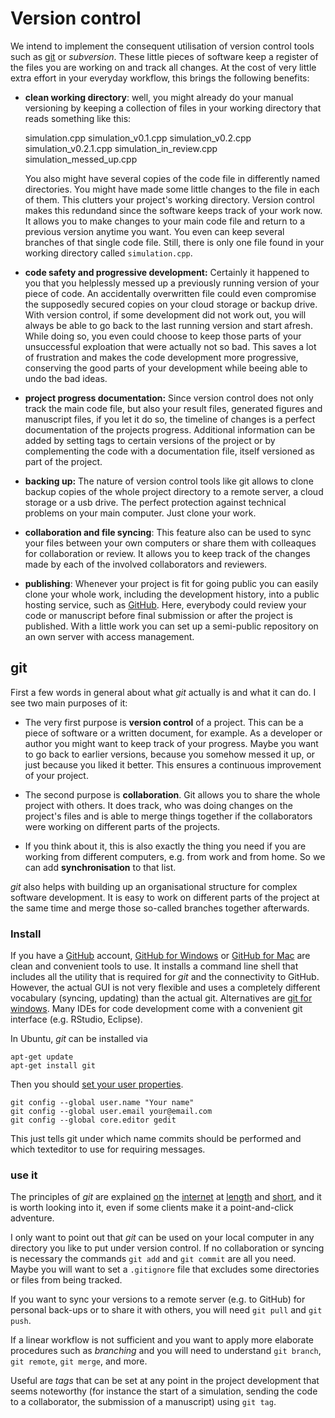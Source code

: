 # Version control


We intend to implement the consequent utilisation of version control tools such as [git](https://git-scm.com/) or *subversion*. These little pieces of software keep a register of the files you are working on and track all changes. At the cost of very little extra effort in your everyday workflow, this brings the following benefits:

- 	**clean working directory**: well, you might already do your manual versioning by keeping a collection of files in your working directory that reads something like this:

      simulation.cpp
      simulation_v0.1.cpp
      simulation_v0.2.cpp
      simulation_v0.2.1.cpp
      simulation_in_review.cpp
      simulation_messed_up.cpp

	You also might have several copies of the code file in differently named directories. You might have made some little changes to the file in each of them. This clutters your project's working directory. Version control makes this redundand since the software keeps track of your work now. It allows you to make changes to your main code file and return to a previous version anytime you want. You even can keep several branches of that single code file. Still, there is only one file found in your working directory called `simulation.cpp`.
- 	**code safety and progressive development:** Certainly it happened to you that you helplessly messed up a previously running version of your piece of code. An accidentally overwritten file could even compromise the supposedly secured copies on your cloud storage or backup drive. With version control, if some development did not work out, you will always be able to go back to the last running version and start afresh. While doing so, you even could choose to keep those parts of your unsuccessful exploation that were actually not so bad. This saves a lot of frustration and makes the code development more progressive, conserving the good parts of your development while beeing able to undo the bad ideas.
- 	**project progress documentation:** Since version control does not only track the main code file, but also your result files, generated figures and manuscript files, if you let it do so, the timeline of changes is a perfect documentation of the projects progress. Additional information can be added by setting tags to certain versions of the project or by complementing the code with a documentation file, itself versioned as part of the project.
- 	**backing up:** The nature of version control tools like git allows to clone backup copies of the whole project directory to a remote server, a cloud storage or a usb drive. The perfect protection against technical problems on your main computer. Just clone your work.
- 	**collaboration and file syncing**: This feature also can be used to sync your files between your own computers or share them with colleaques for collaboration or review. It allows you to keep track of the changes made by each of the involved collaborators and reviewers.
- 	**publishing**: Whenever your project is fit for going public you can easily clone your whole work, including the development history, into a public hosting service, such as [GitHub](https://github.com). Here, everybody could review your code or manuscript before final submission or after the project is published. With a little work you can set up a semi-public repository on an own server with access management.



## git

First a few words in general about what *git* actually is and what it can do. I see two main purposes of it:

-	The very first purpose is **version control** of a project. This can be a piece of software or a written document, for example. As a developer or author you might want to keep track of your progress. Maybe you want to go back to earlier versions, because you somehow messed it up, or just because you liked it better. This ensures a continuous improvement of your project.

-	The second purpose is **collaboration**. Git allows you to share the whole project with others. It does track, who was doing changes on the project's files and is able to merge things together if the collaborators were working on different parts of the projects.

- If you think about it, this is also exactly the thing you need if you are working from different computers, e.g. from work and from home. So we can add **synchronisation** to that list.

*git* also helps with building up an organisational structure for complex software development. It is easy to work on different parts of the project at the same time and merge those so-called branches together afterwards.

### Install

If you have a [GitHub](https://www.github.com) account, [GitHub for Windows](http://windows.github.com/) or [GitHub for Mac](https://mac.github.com/) are clean and convenient tools to use. It installs a command line shell that includes all the utility that is required for *git* and the connectivity to GitHub. However, the actual GUI is not very flexible and uses a completely different vocabulary (syncing, updating) than the actual git. Alternatives are [git for windows](https://msysgit.github.io/). Many IDEs for code development come with a convenient git interface (e.g. RStudio, Eclipse).

In Ubuntu, *git* can be installed via

    apt-get update
    apt-get install git

Then you should [set your user properties](http://git-scm.com/book/en/Getting-Started-First-Time-Git-Setup).

	git config --global user.name "Your name"
	git config --global user.email your@email.com
	git config --global core.editor gedit

This just tells git under which name commits should be performed and which texteditor to use for requiring messages.

### use it

The principles of *git* are explained [on](https://try.github.io/) the [internet](http://think-like-a-git.net/) at [length](http://git-scm.com/book) and [short](https://rogerdudler.github.io/git-guide/), and it is worth looking into it, even if some clients make it a point-and-click adventure.

I only want to point out that *git* can be used on your local computer in any directory you like to put under version control. If no collaboration or syncing is necessary the commands `git add` and `git commit` are all you need. Maybe you will want to set a `.gitignore` file that excludes some directories or files from being tracked.

If you want to sync your versions to a remote server (e.g. to GitHub) for personal back-ups or to share it with others, you will need `git pull` and `git push`.

If a linear workflow is not sufficient and you want to apply more elaborate procedures such as *branching* and  you will  need to understand `git branch`, `git remote`, `git merge`, and more.

Useful are *tags* that can be set at any point in the project development that seems noteworthy (for instance the start of a simulation, sending the code to a collaborator, the submission of a manuscript) using `git tag`.

